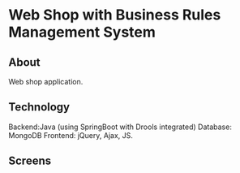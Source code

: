 # Web Shop with Business Rules Management System 

## About
Web shop application.

## Technology
Backend:Java (using SpringBoot with Drools integrated)
Database: MongoDB
Frontend: jQuery, Ajax, JS.

## Screens

